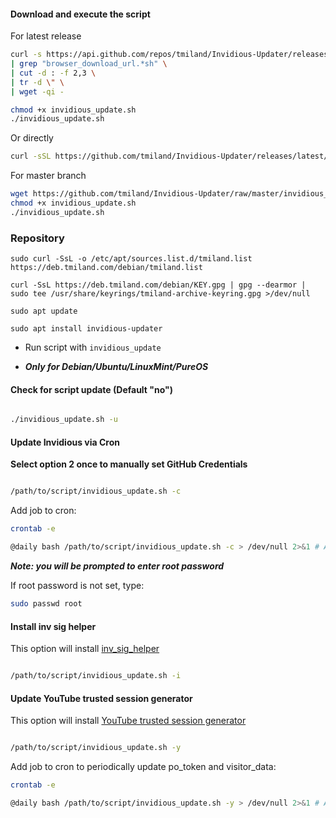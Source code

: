 #### Download and execute the script

For latest release

```bash
curl -s https://api.github.com/repos/tmiland/Invidious-Updater/releases/latest \
| grep "browser_download_url.*sh" \
| cut -d : -f 2,3 \
| tr -d \" \
| wget -qi -
```

```bash
chmod +x invidious_update.sh
./invidious_update.sh
```
Or directly

```bash
curl -sSL https://github.com/tmiland/Invidious-Updater/releases/latest/download/invidious_update.sh | bash
```

For master branch
```bash
wget https://github.com/tmiland/Invidious-Updater/raw/master/invidious_update.sh
chmod +x invidious_update.sh
./invidious_update.sh
```
### Repository

 ```shell
 sudo curl -SsL -o /etc/apt/sources.list.d/tmiland.list https://deb.tmiland.com/debian/tmiland.list
 ```

 ```shell
 curl -SsL https://deb.tmiland.com/debian/KEY.gpg | gpg --dearmor | sudo tee /usr/share/keyrings/tmiland-archive-keyring.gpg >/dev/null
 ```

 ```shell
 sudo apt update
 ```
 
 ```shell
 sudo apt install invidious-updater
 ```
 
- Run script with ```invidious_update ```
 
- ***Only for Debian/Ubuntu/LinuxMint/PureOS***

#### Check for script update (Default "no")

 ```bash
 
 ./invidious_update.sh -u
 
 ```
 
 #### Update Invidious via Cron

**Select option 2 once to manually set GitHub Credentials**

```bash

/path/to/script/invidious_update.sh -c

```
Add job to cron:
```bash
crontab -e
```
```bash
@daily bash /path/to/script/invidious_update.sh -c > /dev/null 2>&1 # Automated Invidious Update
```

***Note: you will be prompted to enter root password***

If root password is not set, type:

```bash
sudo passwd root
```

#### Install inv sig helper
This option will install [inv_sig_helper](https://github.com/iv-org/inv_sig_helper)
```bash

/path/to/script/invidious_update.sh -i

```

#### Update YouTube trusted session generator
This option will install [YouTube trusted session generator](https://github.com/iv-org/youtube-trusted-session-generator)
```bash

/path/to/script/invidious_update.sh -y

```
Add job to cron to periodically update po_token and visitor_data:
```bash
crontab -e
```
```bash
@daily bash /path/to/script/invidious_update.sh -y > /dev/null 2>&1 # Automated YouTube trusted session generator update
```